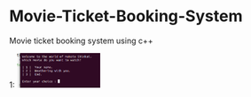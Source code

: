 # Movie-Ticket-Booking-System
Movie ticket booking system using c++

1:
<img src="Images/1.png"  width="150"/>  
